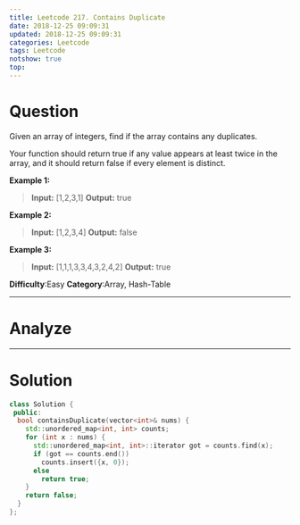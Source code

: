 ```yaml
---
title: Leetcode 217. Contains Duplicate
date: 2018-12-25 09:09:31
updated: 2018-12-25 09:09:31
categories: Leetcode
tags: Leetcode
notshow: true
top:
---
```


# Question

Given an array of integers, find if the array contains any duplicates.

Your function should return true if any value appears at least twice in the array, and it should return false if every element is distinct.

**Example 1:**

> **Input:** [1,2,3,1]
> **Output:** true

**Example 2:**

> **Input:** [1,2,3,4]
> **Output:** false

**Example 3:**

> **Input:** [1,1,1,3,3,4,3,2,4,2]
> **Output:** true

**Difficulty**:Easy
**Category**:Array, Hash-Table

<!-- more -->

------------

# Analyze

------------

# Solution

```cpp
class Solution {
 public:
  bool containsDuplicate(vector<int>& nums) {
    std::unordered_map<int, int> counts;
    for (int x : nums) {
      std::unordered_map<int, int>::iterator got = counts.find(x);
      if (got == counts.end())
        counts.insert({x, 0});
      else
        return true;
    }
    return false;
  }
};
```